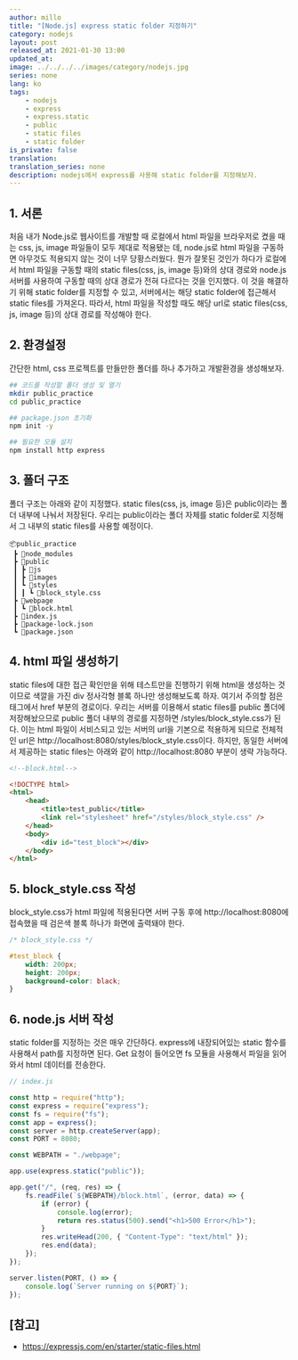 ```yaml
---
author: millo
title: "[Node.js] express static folder 지정하기"
category: nodejs
layout: post
released_at: 2021-01-30 13:00
updated_at:
image: ../../../../images/category/nodejs.jpg
series: none
lang: ko
tags:
    - nodejs
    - express
    - express.static
    - public
    - static files
    - static folder
is_private: false
translation:
translation_series: none
description: nodejs에서 express를 사용해 static folder를 지정해보자.
---
```


## 1. 서론

처음 내가 Node.js로 웹사이트를 개발할 때 로컬에서 html 파일을 브라우저로 켰을 때는 css, js, image 파일들이 모두 제대로 적용됐는 데, node.js로 html 파일을 구동하면 아무것도 적용되지 않는 것이 너무 당황스러웠다. 뭔가 잘못된 것인가 하다가 로컬에서 html 파일을 구동할 때의 static files(css, js, image 등)와의 상대 경로와 node.js 서버를 사용하여 구동할 때의 상대 경로가 전혀 다르다는 것을 인지했다. 이 것을 해결하기 위해 static folder를 지정할 수 있고, 서버에서는 해당 static folder에 접근해서 static files를 가져온다. 따라서, html 파일을 작성할 때도 해당 url로 static files(css, js, image 등)의 상대 경로를 작성해야 한다.

## 2. 환경설정

간단한 html, css 프로젝트를 만들만한 폴더를 하나 추가하고 개발환경을 생성해보자.

```bash
## 코드를 작성할 폴더 생성 및 열기
mkdir public_practice
cd public_practice

## package.json 초기화
npm init -y

## 필요한 모듈 설치
npm install http express
```

## 3. 폴더 구조

폴더 구조는 아래와 같이 지정했다. static files(css, js, image 등)은 public이라는 폴더 내부에 나눠서 저장된다. 우리는 public이라는 폴더 자체를 static folder로 지정해서 그 내부의 static files를 사용할 예정이다.

```
📦public_practice
 ┣ 📂node_modules
 ┣ 📂public
 ┃ ┣ 📂js
 ┃ ┣ 📂images
 ┃ ┗ 📂styles
 ┃ ┃ ┗ 📜block_style.css
 ┣ 📂webpage
 ┃ ┗ 📜block.html
 ┣ 📜index.js
 ┣ 📜package-lock.json
 ┗ 📜package.json
```

## 4. html 파일 생성하기

static files에 대한 접근 확인만을 위해 테스트만을 진행하기 위해 html을 생성하는 것이므로 색깔을 가진 div 정사각형 블록 하나만 생성해보도록 하자. 여기서 주의할 점은 <link /> 태그에서 href 부분의 경로이다. 우리는 서버를 이용해서 static files를 public 폴더에 저장해놨으므로 public 폴더 내부의 경로를 지정하면 /styles/block_style.css가 된다. 이는 html 파일이 서비스되고 있는 서버의 url을 기본으로 적용하게 되므로 전체적인 url은 http://localhost:8080/styles/block_style.css이다. 하지만, 동일한 서버에서 제공하는 static files는 아래와 같이 http://localhost:8080 부분이 생략 가능하다.

```html
<!--block.html-->

<!DOCTYPE html>
<html>
    <head>
        <title>test_public</title>
        <link rel="stylesheet" href="/styles/block_style.css" />
    </head>
    <body>
        <div id="test_block"></div>
    </body>
</html>
```

## 5. block_style.css 작성

block_style.css가 html 파일에 적용된다면 서버 구동 후에 http://localhost:8080에 접속했을 때 검은색 블록 하나가 화면에 출력돼야 한다.

```css
/* block_style.css */

#test_block {
    width: 200px;
    height: 200px;
    background-color: black;
}
```

## 6. node.js 서버 작성

static folder를 지정하는 것은 매우 간단하다. express에 내장되어있는 static 함수를 사용해서 path를 지정하면 된다. Get 요청이 들어오면 fs 모듈을 사용해서 파일을 읽어와서 html 데이터를 전송한다.

```js
// index.js

const http = require("http");
const express = require("express");
const fs = require("fs");
const app = express();
const server = http.createServer(app);
const PORT = 8080;

const WEBPATH = "./webpage";

app.use(express.static("public"));

app.get("/", (req, res) => {
    fs.readFile(`${WEBPATH}/block.html`, (error, data) => {
        if (error) {
            console.log(error);
            return res.status(500).send("<h1>500 Error</h1>");
        }
        res.writeHead(200, { "Content-Type": "text/html" });
        res.end(data);
    });
});

server.listen(PORT, () => {
    console.log(`Server running on ${PORT}`);
});
```

## [참고]

-   https://expressjs.com/en/starter/static-files.html
